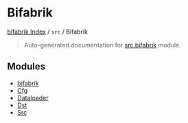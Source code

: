 # Bifabrik

[bifabrik Index](../../README.md#bifabrik-index) /
`src` /
Bifabrik

> Auto-generated documentation for [src.bifabrik](https://github.com/rjankovic/bifabrik/blob/main/src/bifabrik/__init__.py) module.

## Modules

- [bifabrik](./bifabrik.md)
- [Cfg](cfg/index.md)
- [Dataloader](./DataLoader.md)
- [Dst](dst/index.md)
- [Src](src/index.md)
